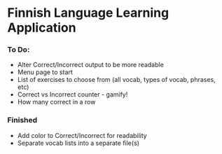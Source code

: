 # Finnish Language Learning Application

### To Do:
- Alter Correct/Incorrect output to be more readable
- Menu page to start
- List of exercises to choose from (all vocab, types of vocab, phrases, etc)
- Correct vs Incorrect counter - gamify!
- How many correct in a row

### Finished
- Add color to Correct/Incorrect for readability
- Separate vocab lists into a separate file(s)